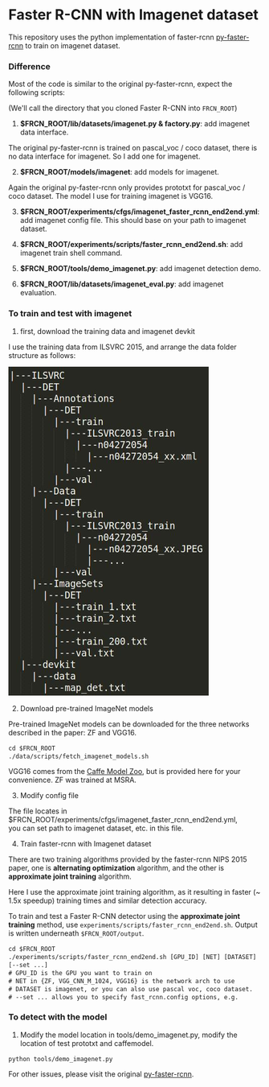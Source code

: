 # Faster R-CNN with Imagenet dataset

This repository uses the python implementation of faster-rcnn [py-faster-rcnn](https://github.com/rbgirshick/py-faster-rcnn) to train on imagenet dataset.

### Difference

Most of the code is similar to the original py-faster-rcnn, expect the following scripts:  

(We'll call the directory that you cloned Faster R-CNN into `FRCN_ROOT`)

1. **$FRCN_ROOT/lib/datasets/imagenet.py & factory.py**: add imagenet data interface.  

The original py-faster-rcnn is trained on pascal_voc / coco dataset, there is no data interface for imagenet. So I add one for imagenet.

2. **$FRCN_ROOT/models/imagenet**: add models for imagenet.  

Again the original py-faster-rcnn only provides prototxt for pascal_voc / coco dataset. The model I use for training imagenet is VGG16.

3. **$FRCN_ROOT/experiments/cfgs/imagenet_faster_rcnn_end2end.yml**: add imagenet config file. This should base on your path to imagenet dataset.

4. **$FRCN_ROOT/experiments/scripts/faster_rcnn_end2end.sh**: add imagenet train shell command.

5. **$FRCN_ROOT/tools/demo_imagenet.py**: add imagenet detection demo.

6. **$FRCN_ROOT/lib/datasets/imagenet_eval.py**: add imagenet evaluation.

### To train and test with imagenet

1. first, download the training data and imagenet devkit  

I use the training data from ILSVRC 2015, and arrange the data folder structure as follows:  

![image](https://github.com/ElaineBao/py-faster-rcnn/blob/master/imgs/data_folder_structure.jpg)


2. Download pre-trained ImageNet models

Pre-trained ImageNet models can be downloaded for the three networks described in the paper: ZF and VGG16.

```Shell
cd $FRCN_ROOT
./data/scripts/fetch_imagenet_models.sh
```
VGG16 comes from the [Caffe Model Zoo](https://github.com/BVLC/caffe/wiki/Model-Zoo), but is provided here for your convenience.
ZF was trained at MSRA.

3. Modify config file

The file locates in $FRCN_ROOT/experiments/cfgs/imagenet_faster_rcnn_end2end.yml,   
you can set path to imagenet dataset, etc. in this file.

4. Train faster-rcnn with Imagenet dataset

There are two training algorithms provided by the faster-rcnn NIPS 2015 paper, one is **alternating optimization** algorithm, 
and the other is **approximate joint training** algorithm.  

Here I use the approximate joint training algorithm, as it resulting in faster (~ 1.5x speedup) training times and similar detection accuracy.  

To train and test a Faster R-CNN detector using the **approximate joint training** method, use `experiments/scripts/faster_rcnn_end2end.sh`.
Output is written underneath `$FRCN_ROOT/output`.

```Shell
cd $FRCN_ROOT
./experiments/scripts/faster_rcnn_end2end.sh [GPU_ID] [NET] [DATASET] [--set ...]
# GPU_ID is the GPU you want to train on
# NET in {ZF, VGG_CNN_M_1024, VGG16} is the network arch to use
# DATASET is imagenet, or you can also use pascal voc, coco dataset.
# --set ... allows you to specify fast_rcnn.config options, e.g.
```

### To detect with the model
1. 	Modify the model location
in tools/demo_imagenet.py, modify the location of test prototxt and caffemodel.

```shell
python tools/demo_imagenet.py
```



For other issues, please visit the original [py-faster-rcnn](https://github.com/rbgirshick/py-faster-rcnn).